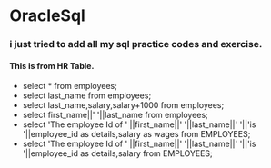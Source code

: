 # OracleSql

### i just tried to add all my sql practice codes and exercise.
#### This is from HR Table.

* select * from employees;
* select last_name from employees;
* select last_name,salary,salary+1000 from employees;
* select first_name||' '||last_name from employees;
* select 'The employee Id of ' ||first_name||' '||last_name||' '||'is '||employee_id as details,salary as wages from EMPLOYEES;
* select 'The employee Id of ' ||first_name||' '||last_name||' '||'is '||employee_id as details,salary from EMPLOYEES;

